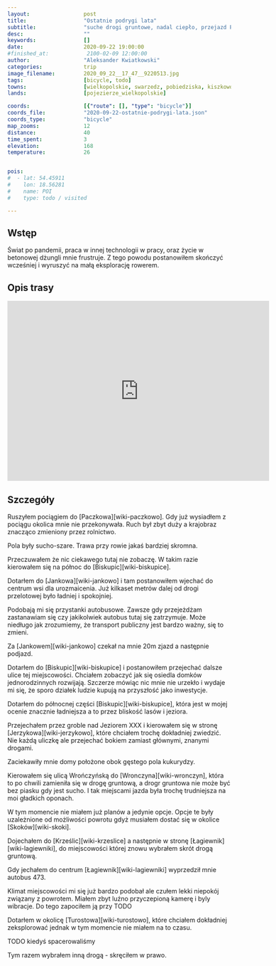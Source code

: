 ```yaml
---
layout:                 post
title:                  "Ostatnie podrygi lata"
subtitle:               "suche drogi gruntowe, nadal ciepło, przejazd Paczkowo - Sława"
desc:                   ""
keywords:               []
date:                   2020-09-22 19:00:00
#finished_at:            2100-02-09 12:00:00
author:                 "Aleksander Kwiatkowski"
categories:             trip
image_filename:         2020_09_22__17_47__9220513.jpg
tags:                   [bicycle, todo]
towns:                  [wielkopolskie, swarzedz, pobiedziska, kiszkowo, skoki]
lands:                  [pojezierze_wielkopolskie]

coords:                 [{"route": [], "type": "bicycle"}]
coords_file:            "2020-09-22-ostatnie-podrygi-lata.json"
coords_type:            "bicycle"
map_zooms:              12
distance:               40
time_spent:             3
elevation:              168
temperature:            26


pois:
#  - lat: 54.45911
#    lon: 18.56281
#    name: POI
#    type: todo / visited

---
```



## Wstęp

Świat po pandemii, praca w innej technologii w pracy, oraz życie w betonowej
dżungli mnie frustruje. Z tego powodu postanowiłem skończyć wcześniej
i wyruszyć na małą eksplorację rowerem.

## Opis trasy

<iframe height='405' width='590' frameborder='0' allowtransparency='true' scrolling='no' src='https://www.strava.com/activities/4097394575/embed/8eae5e3c11e441835fc920cc347829f907b3d6a9'></iframe>

## Szczegóły

Ruszyłem pociągiem do [Paczkowa][wiki-paczkowo]. Gdy już wysiadłem z pociągu
okolica mnie nie przekonywała. Ruch był zbyt duży a krajobraz znacząco
zmieniony przez rolnictwo.

Pola były sucho-szare. Trawa przy rowie jakaś bardziej skromna.

Przeczuwałem że nic ciekawego tutaj nie zobaczę. W takim razie kierowałem
się na północ do [Biskupic][wiki-biskupice].

Dotarłem do [Jankowa][wiki-jankowo] i tam postanowiłem wjechać do centrum
wsi dla urozmaicenia. Już kilkaset metrów dalej od drogi przelotowej
było ładniej i spokojniej.

Podobają mi się przystanki autobusowe. Zawsze gdy przejeżdżam zastanawiam się
czy jakikolwiek autobus tutaj się zatrzymuje. Może niedługo jak zrozumiemy,
że transport publiczny jest bardzo ważny, się to zmieni.

Za [Jankowem][wiki-jankowo] czekał na mnie 20m zjazd a następnie podjazd.

Dotarłem do [Biskupic][wiki-biskupice] i postanowiłem przejechać dalsze ulice
tej miejscowości. Chciałem zobaczyć jak się osiedla domków jednorodzinnych
rozwijają. Szczerze mówiąc nic mnie nie urzekło i wydaje mi się, że sporo działek
ludzie kupują na przyszłość jako inwestycje.

Dotarłem do północnej części [Biskupic][wiki-biskupice], która jest w mojej ocenie
znacznie ładniejsza a to przez bliskość lasów i jeziora.

Przejechałem przez groble nad Jeziorem XXX i kierowałem się w stronę
[Jerzykowa][wiki-jerzykowo], które chciałem trochę dokładniej
zwiedzić. Nie każdą uliczkę ale przejechać bokiem zamiast głównymi, znanymi
drogami.

Zaciekawiły mnie domy położone obok gęstego pola kukurydzy.

Kierowałem się ulicą Wrończyńską do [Wronczyna][wiki-wronczyn], która to
po chwili zamieniła się w drogę gruntową, a drogr gruntowa nie może
być bez piasku gdy jest sucho. I tak miejscami jazda
była trochę trudniejsza na moi gładkich oponach.

W tym momencie nie miałem już planów a jedynie opcje. Opcje te były uzależnione od
możliwości powrotu gdyż musiałem dostać się w okolice [Skoków][wiki-skoki].

Dojechałem do [Krześlic][wiki-krzeslice] a następnie w stronę [Łagiewnik][wiki-lagiewniki],
do miejscowości której znowu wybrałem skrót drogą gruntową.

Gdy jechałem do centrum [Łagiewnik][wiki-lagiewniki] wyprzedził
mnie autobus 473.

Klimat miejscowości mi się już bardzo podobał ale czułem lekki niepokój związany
z powrotem. Miałem zbyt luźno przyczepioną kamerę i byly wibracje. Do tego
zapociłem ją przy TODO

Dotarłem w okolicę [Turostowa][wiki-turostowo], które chciałem
dokładniej zeksplorować jednak w tym momencie nie miałem na to czasu.

TODO kiedyś spacerowaliśmy

Tym razem wybrałem inną drogą - skręciłem w prawo.
